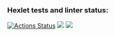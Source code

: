 ### Hexlet tests and linter status:

[![Actions Status](https://github.com/SspablosS/frontend-project-44/actions/workflows/hexlet-check.yml/badge.svg)](https://github.com/SspablosS/frontend-project-44/actions)
<a href="https://codeclimate.com/github/SspablosS/frontend-project-44/maintainability"><img src="https://api.codeclimate.com/v1/badges/6f3960fe747e0f5bf51d/maintainability" /></a>
<a href="https://asciinema.org/a/ROpaVi0cWhoxG37uy0neNXzdN" target="_blank"><img src="https://asciinema.org/a/ROpaVi0cWhoxG37uy0neNXzdN.svg" /></a>
